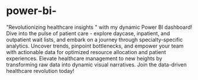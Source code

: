 # power-bi-
"Revolutionizing healthcare insights " with my dynamic Power BI dashboard! Dive into the pulse of patient care - explore daycase, inpatient, and outpatient wait lists, and embark on a journey through specialty-specific analytics. 
Uncover trends, pinpoint bottlenecks, and empower your team with actionable data for optimized resource allocation and patient experiences.  Elevate healthcare management to new heights by transforming raw data into dynamic visual narratives. Join the data-driven healthcare revolution today! 
